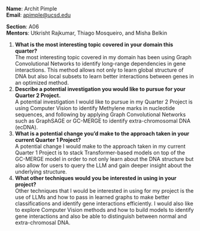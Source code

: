 **Name**: Archit Pimple\
**Email**: apimple@ucsd.edu

**Section**: A06\
**Mentors**: Utkrisht Rajkumar, Thiago Mosqueiro, and Misha Belkin

1. **What is the most interesting topic covered in your domain this quarter?**\
   The most interesting topic covered in my domain has been using Graph Convolutional Networks to identify long-range dependencies in gene interactions. This method allows not only to learn global structure of DNA but also local subsets to learn better interactions between genes in an optimized method.
2. **Describe a potential investigation you would like to pursue for your Quarter 2 Project.**\
   A potential investigation I would like to pursue in my Quarter 2 Project is using Computer Vision to identify Methylene marks in nucleotide sequences, and following by applying Graph Convolutional Networks such as GraphSAGE or GC-MERGE to identify extra-chromosomal DNA (ecDNA).
3. **What is a potential change you’d make to the approach taken in your current Quarter 1 Project?**\
   A potential change I would make to the approach taken in my current Quarter 1 Project is to stack Transformer-based models on top of the GC-MERGE model in order to not only learn about the DNA structure but also allow for users to query the LLM and gain deeper insight about the underlying structure.
4. **What other techniques would you be interested in using in your project?**\
   Other techniques that I would be interested in using for my project is the use of LLMs and how to pass in learned graphs to make better classifications and identify gene interactions efficiently. I would also like to explore Computer Vision methods and how to build models to identify gene interactions and also be able to distinguish between normal and extra-chromosal DNA.
